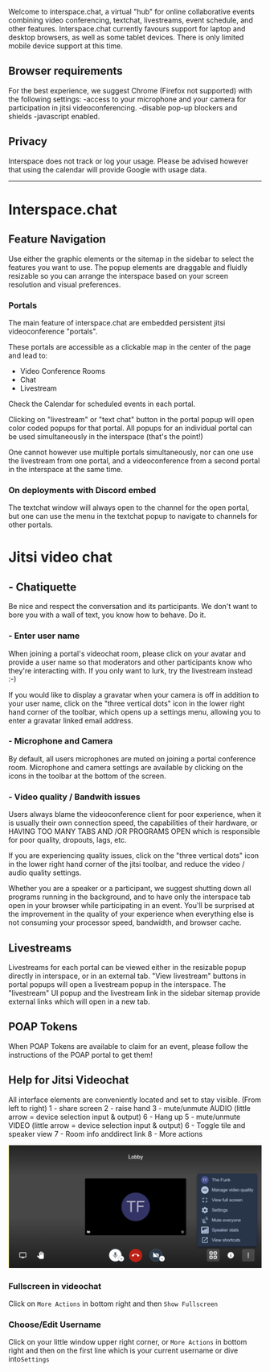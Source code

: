 Welcome to interspace.chat, a virtual "hub" for online collaborative events combining video conferencing, textchat, livestreams, event schedule, and other features. Interspace.chat currently favours support for laptop and desktop browsers, as well as some tablet devices. There is only limited mobile device support at this time.

## **Browser requirements**

For the best experience, we suggest Chrome (Firefox not supported) with the following settings:
-access to your microphone and your camera for participation in jitsi videoconferencing.
-disable pop-up blockers and shields
-javascript enabled.

## **Privacy**

Interspace does not track or log your usage. Please be advised however that using the calendar will provide Google with usage data.

***
# **Interspace.chat**

## **Feature Navigation**

Use either the graphic elements or the sitemap in the sidebar to select the features you want to use. The popup elements are draggable and fluidly resizable so you can arrange the interspace based on your screen resolution and visual preferences. 

### **Portals**

The main feature of interspace.chat are embedded persistent jitsi videoconference "portals". 

These portals are accessible as a clickable map in the center of the page and lead to:

* Video Conference Rooms
* Chat
* Livestream

Check the Calendar for scheduled events in each portal.

Clicking on "livestream" or "text chat" button in the portal popup will open color coded popups for that portal. All popups for an individual portal can be used simultaneously in the interspace (that's the point!)

One cannot however use multiple portals simultaneously, nor can one use the livestream from one portal, and a videoconference from a second portal in the interspace at the same time. 

### **On deployments with Discord embed**
The textchat window will always open to the channel for the open portal, but one can use the menu in the textchat popup to navigate to channels for other portals.

# **Jitsi video chat**

## - **Chatiquette**
Be nice and respect the conversation and its participants. We don't want to bore you with a wall of text, you know how to behave. Do it.

### - **Enter user name**

When joining a portal's videochat room, please click on your avatar and provide a user name so that moderators and other participants know who they're interacting with. If you only want to lurk, try the livestream instead :-)

If you would like to display a gravatar when your camera is off in addition to your user name, click on the "three vertical dots" icon in the lower right hand corner of the toolbar, which opens up a settings menu, allowing you to enter a gravatar linked email address. 

### - **Microphone and Camera**

By default, all users microphones are muted on joining a portal conference room. Microphone and camera settings are available by clicking on the icons in the toolbar at the bottom of the screen.

### - **Video quality / Bandwith issues**

Users always blame the videoconference client for poor experience, when it is usually their own connection speed, the capabilities of their hardware, or HAVING TOO MANY TABS AND /OR PROGRAMS OPEN which is responsible for poor quality, dropouts, lags, etc. 

If you are experiencing quality issues, click on the "three vertical dots" icon in the lower right hand corner of the jitsi toolbar, and reduce the video / audio quality settings.

Whether you are a speaker or a participant, we suggest shutting down all programs running in the background, and to have only the interspace tab open in your browser while participating in an event. You'll be surprised at the improvement in the quality of your experience when everything else is not consuming your processor speed, bandwidth, and browser cache. 

## **Livestreams**
Livestreams for each portal can be viewed either in the resizable popup directly in interspace, or in an external tab. "View livestream" buttons in portal popups will open a livestream popup in the interspace. The "livestream" UI popup and the livestream link in the sidebar sitemap provide external links which will open in a new tab.

## POAP Tokens

When POAP Tokens are available to claim for an event, please follow the instructions of the POAP portal to get them!

## Help for Jitsi Videochat
All interface elements are conveniently located and set to stay visible.
(From left to right)
1 - share screen 
2 - raise hand
3 - mute/unmute AUDIO (little arrow = device selection input & output)
6 - Hang up
5 - mute/unmute VIDEO (little arrow = device selection input & output)
6 - Toggle tile and speaker view
7 - Room info anddirect link
8 - More actions

![Jitsi Ui](jitsi-ui.png?raw=true)
### Fullscreen in videochat
Click on `More Actions` in bottom right and then `Show Fullscreen`

### Choose/Edit Username
Click on your little window upper right corner, or `More Actions` in bottom right and then on the first line which is your current username or dive into`Settings`
